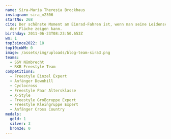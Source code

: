 ```yaml
---
name: Sira-Maria Theresia Brockhaus
instagram: sira_m2306
startNo: 268
cite: Der schönste Moment am Einrad-Fahren ist, wenn man seine Leidenschaft auf
  der Fläche zeigen kann.
birthday: 2011-06-23T08:23:50.653Z
wm: 1
top3since2022: 18
top10inWM: 0
image: /assets/img/uploads/blog-team-sira3.png
teams:
  - SSV Nümbrecht
  - RKB Freestyle Team
competitions:
  - Freestyle Einzel Expert
  - Anfänger Downhill
  - Cyclocross
  - Freestyle Paar Altersklasse
  - X-Style
  - Freestyle Großgruppe Expert
  - Freestyle Kleingruppe Expert
  - Anfänger Cross Country
medals:
  gold: 1
  silver: 3
  bronze: 0
---
```

